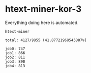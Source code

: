 # htext-miner-kor-3

Everything doing here is automated.

```
htext-miner

total: 4127/9855 (41.87721968543887%)

job0: 747
job1: 866
job2: 811
job3: 890
job4: 813
```